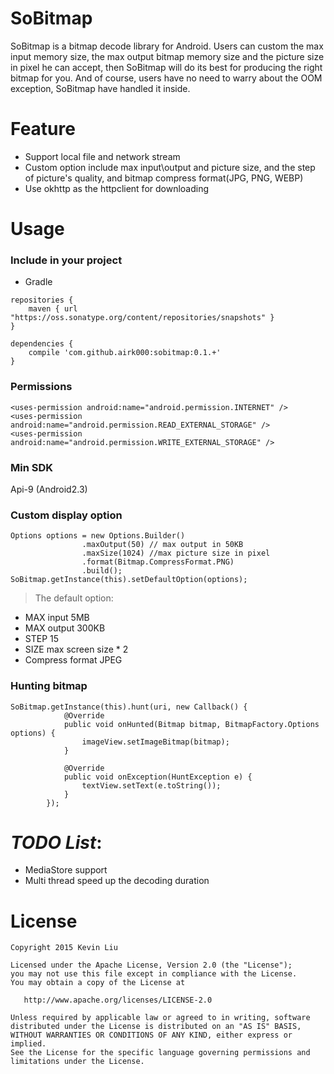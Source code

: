# SoBitmap
SoBitmap is a bitmap decode library for Android. Users can custom the max input memory size,
the max output bitmap memory size and the picture size in pixel he can accept, then SoBitmap
will do its best for producing the right bitmap for you. And of course, users have no need to
warry about the OOM exception, SoBitmap have handled it inside.

# Feature

- Support local file and network stream
- Custom option include max input\output and picture size, and the step of picture's quality, and bitmap compress format(JPG, PNG, WEBP)
- Use okhttp as the httpclient for downloading

# Usage

### Include in your project

- Gradle

```
repositories {
    maven { url "https://oss.sonatype.org/content/repositories/snapshots" }
}

dependencies {
	compile 'com.github.airk000:sobitmap:0.1.+'
}
```

### Permissions

```
<uses-permission android:name="android.permission.INTERNET" />
<uses-permission android:name="android.permission.READ_EXTERNAL_STORAGE" />
<uses-permission android:name="android.permission.WRITE_EXTERNAL_STORAGE" />
```

### Min SDK

Api-9 (Android2.3)

### Custom display option
```
Options options = new Options.Builder()
                .maxOutput(50) // max output in 50KB
                .maxSize(1024) //max picture size in pixel
                .format(Bitmap.CompressFormat.PNG)
                .build();
SoBitmap.getInstance(this).setDefaultOption(options);
```

>The default option:

- MAX input 5MB
- MAX output 300KB
- STEP 15
- SIZE max screen size * 2
- Compress format JPEG


### Hunting bitmap

```
SoBitmap.getInstance(this).hunt(uri, new Callback() {
            @Override
            public void onHunted(Bitmap bitmap, BitmapFactory.Options options) {
                imageView.setImageBitmap(bitmap);
            }

            @Override
            public void onException(HuntException e) {
                textView.setText(e.toString());
            }
        });
```

# *TODO List*:

- MediaStore support
- Multi thread speed up the decoding duration

# License

```
Copyright 2015 Kevin Liu

Licensed under the Apache License, Version 2.0 (the "License");
you may not use this file except in compliance with the License.
You may obtain a copy of the License at

   http://www.apache.org/licenses/LICENSE-2.0

Unless required by applicable law or agreed to in writing, software
distributed under the License is distributed on an "AS IS" BASIS,
WITHOUT WARRANTIES OR CONDITIONS OF ANY KIND, either express or implied.
See the License for the specific language governing permissions and
limitations under the License.
```